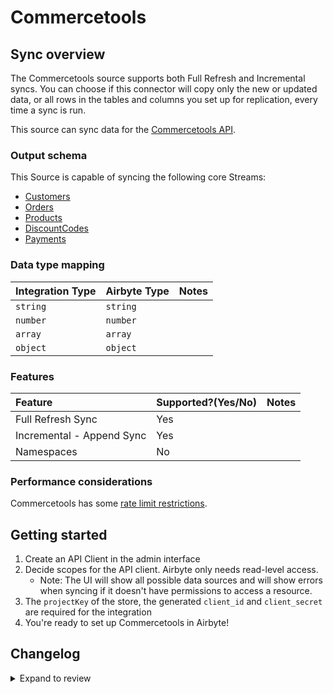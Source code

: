 # Commercetools

## Sync overview

The Commercetools source supports both Full Refresh and Incremental syncs. You can choose if this connector will copy only the new or updated data, or all rows in the tables and columns you set up for replication, every time a sync is run.

This source can sync data for the [Commercetools API](https://docs.commercetools.com/api/).

### Output schema

This Source is capable of syncing the following core Streams:

- [Customers](https://docs.commercetools.com/api/projects/customers)
- [Orders](https://docs.commercetools.com/api/projects/orders)
- [Products](https://docs.commercetools.com/api/projects/products)
- [DiscountCodes](https://docs.commercetools.com/api/projects/discountCodes)
- [Payments](https://docs.commercetools.com/api/projects/payments)

### Data type mapping

| Integration Type | Airbyte Type | Notes |
| :--------------- | :----------- | :---- |
| `string`         | `string`     |       |
| `number`         | `number`     |       |
| `array`          | `array`      |       |
| `object`         | `object`     |       |

### Features

| Feature                   | Supported?\(Yes/No\) | Notes |
| :------------------------ | :------------------- | :---- |
| Full Refresh Sync         | Yes                  |       |
| Incremental - Append Sync | Yes                  |       |
| Namespaces                | No                   |       |

### Performance considerations

Commercetools has some [rate limit restrictions](https://docs.commercetools.com/api/limits).

## Getting started

1. Create an API Client in the admin interface
2. Decide scopes for the API client. Airbyte only needs read-level access.
   - Note: The UI will show all possible data sources and will show errors when syncing if it doesn't have permissions to access a resource.
3. The `projectKey` of the store, the generated `client_id` and `client_secret` are required for the integration
4. You're ready to set up Commercetools in Airbyte!

## Changelog

<details>
  <summary>Expand to review</summary>

| Version | Date       | Pull Request                                             | Subject                               |
| :------ | :--------- | :------------------------------------------------------- | :------------------------------------ |
| 0.2.0   | 2023-08-24 | [29384](https://github.com/airbytehq/airbyte/pull/29384) | Migrate to low code                   |
| 0.1.1   | 2023-08-23 | [5957](https://github.com/airbytehq/airbyte/pull/5957)   | Fix schemas                           |
| 0.1.0   | 2021-08-19 | [5957](https://github.com/airbytehq/airbyte/pull/5957)   | Initial Release. Source Commercetools |

</details>